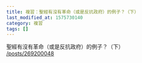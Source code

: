 ```yaml
---
title: 複習：聖經有沒有革命（或是反抗政府）的例子？（下）
last_modified_at: 1575730140
category: 複習
tags: []
---
```


<p>聖經有沒有革命（或是反抗政府）的例子？（下）<br>
<a href="/posts/269200048" target="_blank">/posts/269200048</a></p>

<p>&nbsp;</p>

